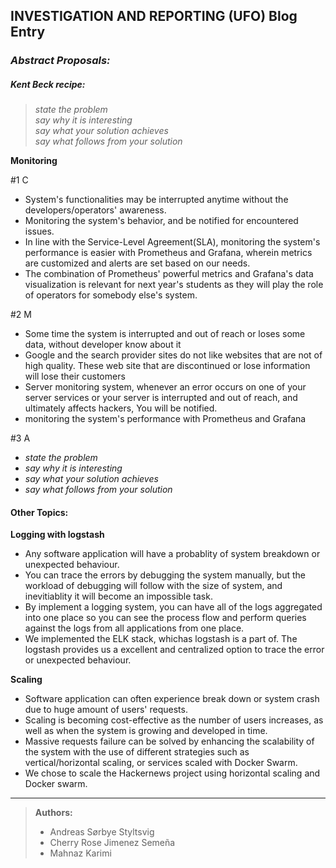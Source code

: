 ## INVESTIGATION AND REPORTING (UFO) Blog Entry


### _Abstract Proposals:_

##### _Kent Beck recipe:_
> _state the problem_ <br>
> _say why it is interesting_ <br>
> _say what your solution achieves_ <br>
> _say what follows from your solution_ <br>

**Monitoring**

#1 C
- System's functionalities may be interrupted anytime without the developers/operators' awareness.
- Monitoring the system's behavior, and be notified for encountered issues. 
- In line with the Service-Level Agreement(SLA), monitoring the system's performance is easier with Prometheus and Grafana, wherein metrics are customized and alerts are set based on our needs.
- The combination of Prometheus' powerful metrics and Grafana's data visualization is relevant for next year's students as they will play the role of operators for somebody else's system.

#2 M
-	Some time the system is interrupted and out of reach or loses some data, without developer know about it
-	Google and the search provider sites do not like websites that are not of high quality. These web site that are discontinued or lose information will lose their customers
-	Server monitoring system, whenever an error occurs on one of your server services or your server is interrupted and out of reach, and ultimately affects hackers, You will be notified.
-	monitoring the system's performance with Prometheus and Grafana

#3 A
- _state the problem_ <br>
- _say why it is interesting_ <br>
- _say what your solution achieves_ <br>
- _say what follows from your solution_ <br>

#### Other Topics:

**Logging with logstash**

- Any software application will have a probablity of system breakdown or unexpected behaviour.
- You can trace the errors by debugging the system manually, but the workload of debugging will follow with the size of system, and inevitiablity it will become an impossible task.
- By implement a logging system, you can have all of the logs aggregated into one place so you can see the process flow and perform queries against the logs from all applications from one place.
- We implemented the ELK stack, whichas logstash is a part of. The logstash provides us a excellent and centralized option to trace the error or unexpected behaviour.

**Scaling**

- Software application can often experience break down or system crash due to huge amount of users' requests.
- Scaling is becoming cost-effective as the number of users increases, as well as when the system is growing and developed in time.
- Massive requests failure can be solved by enhancing the scalability of the system with the use of different strategies such as vertical/horizontal scaling, or services scaled with Docker Swarm.
- We chose to scale the Hackernews project using horizontal scaling and Docker swarm.

***
> **Authors:**
> - Andreas Sørbye Styltsvig
> - Cherry Rose Jimenez Semeña
> - Mahnaz Karimi
